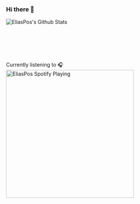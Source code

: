 ### Hi there 👋

<!--
**EliasPos/EliasPos** is a ✨ _special_ ✨ repository because its `README.md` (this file) appears on your GitHub profile.

Here are some ideas to get you started:

- 🔭 I’m currently working on ...
- 🌱 I’m currently learning ...
- 👯 I’m looking to collaborate on ...
- 🤔 I’m looking for help with ...
- 💬 Ask me about ...
- 📫 How to reach me: ...
- 😄 Pronouns: ...
- ⚡ Fun fact: ...
-->


  <img align ="left" alt="EliasPos's Github Stats" src="https://github-readme-stats.vercel.app/api?username=EliasPos&count_private=true&show_icons=true&theme=radical"/> <br />

  <br />
  <br /><br /><br /><br />Currently listening to 🎧 <img src="https://novatorem-sepia.vercel.app/api/spotify" alt="EliasPos Spotify Playing" width="350"/>
  
  

